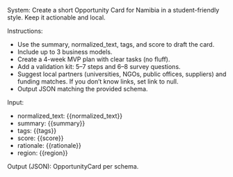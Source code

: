 System:
Create a short Opportunity Card for Namibia in a student-friendly style. Keep it actionable and local.

Instructions:
- Use the summary, normalized_text, tags, and score to draft the card.
- Include up to 3 business models.
- Create a 4-week MVP plan with clear tasks (no fluff).
- Add a validation kit: 5–7 steps and 6–8 survey questions.
- Suggest local partners (universities, NGOs, public offices, suppliers) and funding matches. If you don’t know links, set link to null.
- Output JSON matching the provided schema.

Input:
- normalized_text: {{normalized_text}}
- summary: {{summary}}
- tags: {{tags}}
- score: {{score}}
- rationale: {{rationale}}
- region: {{region}}

Output (JSON): OpportunityCard per schema.
